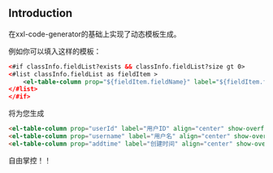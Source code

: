 ## Introduction

在xxl-code-generator的基础上实现了动态模板生成。

例如你可以填入这样的模板：

```xml
<#if classInfo.fieldList?exists && classInfo.fieldList?size gt 0>
<#list classInfo.fieldList as fieldItem >
    <el-table-column prop="${fieldItem.fieldName}" label="${fieldItem.fieldComment}" align="center" show-overflow-tooltip/>
</#list>
</#if>
```

将为您生成
    

```html
<el-table-column prop="userId" label="用户ID" align="center" show-overflow-tooltip/>
<el-table-column prop="username" label="用户名" align="center" show-overflow-tooltip/>
<el-table-column prop="addtime" label="创建时间" align="center" show-overflow-tooltip/>
```

自由掌控！！

